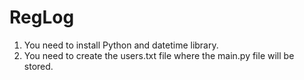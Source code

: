 # RegLog

1. You need to install Python and datetime library.
2. You need to create the users.txt file where the main.py file will be stored.
